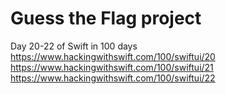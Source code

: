 Guess the Flag project
======================

Day 20-22 of Swift in 100 days
https://www.hackingwithswift.com/100/swiftui/20
https://www.hackingwithswift.com/100/swiftui/21
https://www.hackingwithswift.com/100/swiftui/22
